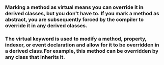 ### Marking a method as virtual means you can override it in derived classes, but you don't have to. If you mark a method as abstract, you are subsequently forced by the compiler to override it in any derived classes.

### The virtual keyword is used to modify a method, property, indexer, or event declaration and allow for it to be overridden in a derived class.For example, this method can be overridden by any class that inherits it.
